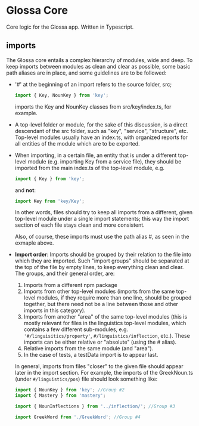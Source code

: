 # Glossa Core #

Core logic for the Glossa app. Written in Typescript.

## imports ##

The Glossa core entails a complex hierarchy of modules, wide and deep.
To keep imports between modules as clean and clear as possible, some
basic path aliases are in place, and some guidelines are to be followed:

- '#' at the beginning of an import refers to the source folder, src;
    ```typescript
    import { Key, NounKey } from 'key';
    ```
    imports the Key and NounKey classes from src/key/index.ts, for example.
- A top-level folder or module, for the sake of this discussion,
is a direct descendant of the src folder, such as "key", "service", "structure", etc.
Top-level modules usually have an index.ts, with organized reports for all entities of the module which
are to be exported.
- When importing, in a certain file, an entity that is under a different top-level module (e.g. importing Key from
a service file), they should be imported from the main index.ts of the top-level module, e.g.
    ```typescript
    import { Key } from 'key';
    ```
    and **not**:
    ```typescript
    import Key from 'key/Key';
    ```
    In other words, files should try to keep all imports from a different, given top-level module under a single import statements;
    this way the import section of each file stays clean and more consistent.
    
    Also, of course, these imports must use the path alias #, as seen in the exmaple above. 
- **Import order**: Imports should be grouped by their relation to the file into which they are imported. Such "import groups" should be separated at the top of the file by empty lines, to keep everything clean and clear. The groups, and their general order, are:
  1. Imports from a different npm package 
  2. Imports from other top-level modules (imports from the same top-level modules, if they require more than one line, should be grouped together, but there need not be a line between those and other imports in this category).
  3. Imports from another "area" of the same top-level modules (this is mostly relevant for files in the linguistics top-level modules, which contains a few different sub-modules, e.g. `'#/linguisitics/property'`, `#/linguistics/inflection`, etc.). These imports can be either relative or "absolute" (using the # alias).
  4. Relative imports from the same module (and "area").
  5. In the case of tests, a testData import is to appear last.
  
    In general, imports from files "closer" to the given file should appear later in the import section. For example, the imports of the GreekNoun.ts 
    (under `#/linguistics/pos`) file should look something like:
    ```typescript
    import { NounKey } from 'key'; //Group #2
    import { Mastery } from 'mastery'; 

    import { NounInflections } from '../inflection/'; //Group #3

    import GreekWord from './GreekWord'; //Group #4
    ```
  

    